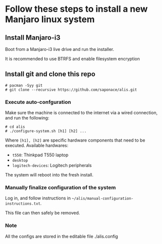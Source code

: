 # Follow these steps to install a new Manjaro linux system

## Install Manjaro-i3
Boot from a Manjaro-i3 live drive and run the installer.

It is recommended to use BTRFS and enable filesystem encryption


## Install git and clone this repo
```
# pacman -Syy git
# git clone --recursive https://github.com/saponace/alis.git
```


### Execute auto-confguration
Make sure the machine is connected to the internet via a wired connection, and run the following:
```
# cd alis
# ./configure-system.sh [h1] [h2] ...
```
Where `[h1], [h2]` are specific hardware components that need to be executed. Available hardwares:
* `t550`: Thinkpad T550 laptop
* `desktop`
* `logitech-devices`: Logitech peripherals

The system will reboot into the fresh install.


### Manually finalize configuration of the system
Log in, and follow instructions in `~/alis/manual-configuration-instructions.txt`.

This file can then safely be removed.


### Note
All the configs are stored in the editable file ./alis.config
